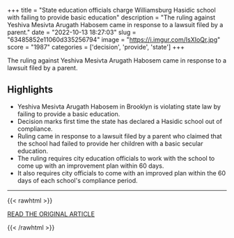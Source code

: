 +++
title = "State education officials charge Williamsburg Hasidic school with failing to provide basic education"
description = "The ruling against Yeshiva Mesivta Arugath Habosem came in response to a lawsuit filed by a parent."
date = "2022-10-13 18:27:03"
slug = "63485852e11060d335256794"
image = "https://i.imgur.com/IsXIoQr.jpg"
score = "1987"
categories = ['decision', 'provide', 'state']
+++

The ruling against Yeshiva Mesivta Arugath Habosem came in response to a lawsuit filed by a parent.

## Highlights

- Yeshiva Mesivta Arugath Habosem in Brooklyn is violating state law by failing to provide a basic education.
- Decision marks first time the state has declared a Hasidic school out of compliance.
- Ruling came in response to a lawsuit filed by a parent who claimed that the school had failed to provide her children with a basic secular education.
- The ruling requires city education officials to work with the school to come up with an improvement plan within 60 days.
- It also requires city officials to come with an improved plan within the 60 days of each school's compliance period.

---

{{< rawhtml >}}
  <p class="article-category">
    <a target="_blank" href="https://www.cbsnews.com/newyork/news/state-education-officials-charge-williamsburg-hasidic-school-with-failing-to-provide-basic-education/">READ THE ORIGINAL ARTICLE</a>
  </p>
{{< /rawhtml >}}
